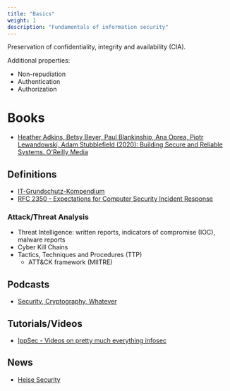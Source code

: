 ```yaml
---
title: "Basics"
weight: 1
description: "Fundamentals of information security"
---
```


Preservation of confidentiality, integrity and availability (CIA).

Additional properties:

- Non-repudiation
- Authentication
- Authorization

# Books

- [Heather Adkins, Betsy Beyer, Paul Blankinship, Ana Oprea, Piotr Lewandowski, Adam Stubblefield (2020): Building Secure and Reliable Systems. O'Reilly Media](https://sre.google/books/building-secure-reliable-systems/)

## Definitions

- [IT-Grundschutz-Kompendium][bsikomp]
- [RFC 2350 - Expectations for Computer Security Incident Response](https://www.rfc-editor.org/rfc/rfc2350.html)

### Attack/Threat Analysis

- Threat Intelligence: written reports, indicators of compromise (IOC), malware reports
- Cyber Kill Chains
- Tactics, Techniques and Procedures (TTP)
  - ATT&CK framework (MIITRE)

[bsikomp]: https://www.bsi.bund.de/DE/Themen/Unternehmen-und-Organisationen/Standards-und-Zertifizierung/IT-Grundschutz/IT-Grundschutz-Kompendium/it-grundschutz-kompendium_node.html "BSI IT-Grundschutz-Kompendium"

## Podcasts

- [Security, Cryptography, Whatever](https://securitycryptographywhatever.buzzsprout.com/)

## Tutorials/Videos

- [IppSec - Videos on pretty much everything infosec](https://ippsec.rocks/?#)

## News

- [Heise Security](https://www.heise.de/security/)

